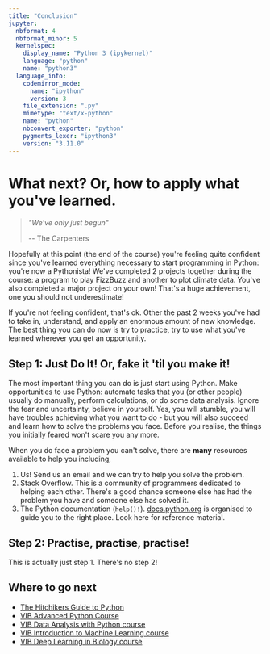 ```yaml
---
title: "Conclusion"
jupyter:
  nbformat: 4
  nbformat_minor: 5
  kernelspec:
    display_name: "Python 3 (ipykernel)"
    language: "python"
    name: "python3"
  language_info:
    codemirror_mode:
      name: "ipython"
      version: 3
    file_extension: ".py"
    mimetype: "text/x-python"
    name: "python"
    nbconvert_exporter: "python"
    pygments_lexer: "ipython3"
    version: "3.11.0"
---
```


# What next? Or, how to apply what you've learned.

> _"We've only just begun"_
>
> -- The Carpenters

Hopefully at this point (the end of the course) you're feeling quite confident since you've
learned everything necessary to start programming in Python: you're now a Pythonista! We've
completed 2 projects together during the course: a program to play FizzBuzz and another to
plot climate data. You've also completed a major project on your own! That's a huge achievement,
one you should not underestimate!

If you're not feeling confident, that's ok. Other the past 2 weeks you've had to take in,
understand, and apply an enormous amount of new knowledge. The best thing you can do now is
try to practice, try to use what you've learned wherever you get an opportunity.

## Step 1: Just Do It! Or, fake it 'til you make it!

The most important thing you can do is just start using Python. Make opportunities to use Python:
automate tasks that you (or other people) usually do manually, perform calculations, or do some
data analysis. Ignore the fear and uncertainty, believe in yourself. Yes, you will stumble, you
will have troubles achieving what you want to do - but you will also succeed and learn how to
solve the problems you face. Before you realise, the things you initially feared won't scare
you any more.

When you do face a problem you can't solve, there are **many** resources available to help you including,
1. Us! Send us an email and we can try to help you solve the problem.
2. Stack Overflow. This is a community of programmers dedicated to helping each other. There's a good chance someone
   else has had the problem you have and someone else has solved it.
3. The Python documentation (`help()!`). [docs.python.org](https://docs.python.org/3/) is organised
   to guide you to the right place. Look here for reference material.

## Step 2: Practise, practise, practise!

This is actually just step 1. There's no step 2!

## Where to go next
* [The Hitchikers Guide to Python](https://docs.python-guide.org/)
* [VIB Advanced Python Course]()
* [VIB Data Analysis with Python course](https://training.vib.be/all-trainings/python-downstream-data-analysis)
* [VIB Introduction to Machine Learning course](https://training.vib.be/all-trainings/tour-machine-learning-classification-1)
* [VIB Deep Learning in Biology course](https://training.vib.be/all-trainings/deep-learning-biology-0)
